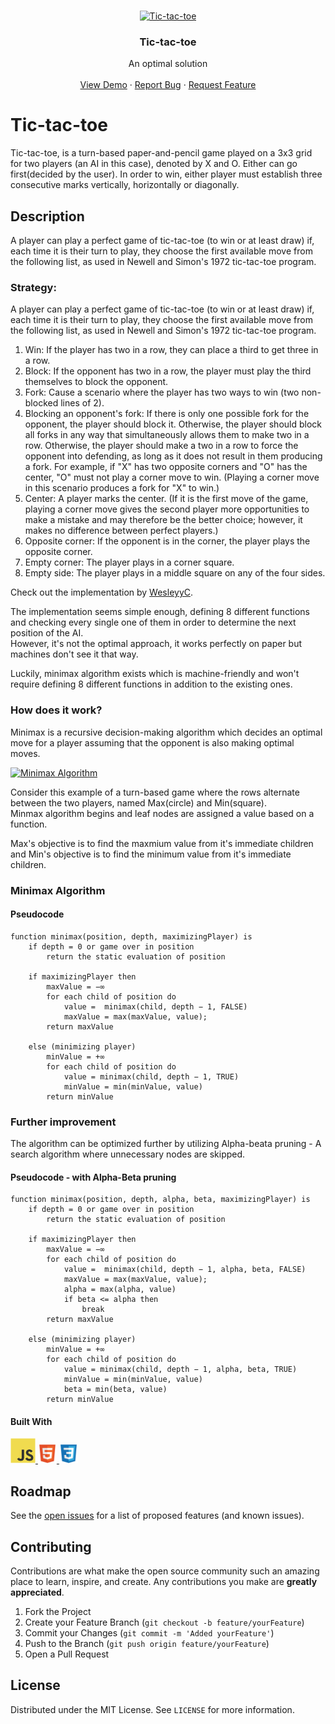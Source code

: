 <!-- PROJECT LOGO -->
<br />
<p align="center">
  <a href="https://en.wikipedia.org/wiki/Tic-tac-toe" target="_blank"> <img src="https://upload.wikimedia.org/wikipedia/commons/3/32/Tic_tac_toe.svg" alt="Tic-tac-toe" width="200" height="200"/> </a> 
  </a>


  <h3 align="center">Tic-tac-toe</h3>

  <p align="center">
    An optimal solution
    <br />
    <br />
    <a href="https://rustyxlol.github.io/ttt.js">View Demo</a>
    ·
    <a href="https://github.com/rustyxlol/ttt.js/issues">Report Bug</a>
    ·
    <a href="https://github.com/rustyxlol/ttt.js/issues">Request Feature</a>
  </p>
</p>



# Tic-tac-toe

Tic-tac-toe, is a turn-based paper-and-pencil game played on a 3x3 grid for two players (an AI in this case), denoted by X and O. Either can go first(decided by the user). In order to win, either player must establish three consecutive marks vertically, horizontally or diagonally.

## Description 

A player can play a perfect game of tic-tac-toe (to win or at least draw) if, each time it is their turn to play, they choose the first available move from the following list, as used in Newell and Simon's 1972 tic-tac-toe program.

### Strategy: 

A player can play a perfect game of tic-tac-toe (to win or at least draw) if, each time it is their turn to play, they choose the first available move from the following list, as used in Newell and Simon's 1972 tic-tac-toe program.

1. Win: If the player has two in a row, they can place a third to get three in a row.
2. Block: If the opponent has two in a row, the player must play the third themselves to block the opponent.
3. Fork: Cause a scenario where the player has two ways to win (two non-blocked lines of 2).
4. Blocking an opponent's fork: If there is only one possible fork for the opponent, the player should block it. Otherwise, the player should block all forks in any way that simultaneously allows them to make two in a row. Otherwise, the player should make a two in a row to force the opponent into defending, as long as it does not result in them producing a fork. For example, if "X" has two opposite corners and "O" has the center, "O" must not play a corner move to win. (Playing a corner move in this scenario produces a fork for "X" to win.)
5. Center: A player marks the center. (If it is the first move of the game, playing a corner move gives the second player more opportunities to make a mistake and may therefore be the better choice; however, it makes no difference between perfect players.)
6. Opposite corner: If the opponent is in the corner, the player plays the opposite corner.
7. Empty corner: The player plays in a corner square.
8. Empty side: The player plays in a middle square on any of the four sides.   

Check out the implementation by [WesleyyC](https://github.com/WesleyyC/Tic-Tac-Toe).   

The implementation seems simple enough, defining 8 different functions and checking every single one of them in order to determine the next position of the AI.   
However, it's not the optimal approach, it works perfectly on paper but machines don't see it that way.

Luckily, minimax algorithm exists which is machine-friendly and won't require defining 8 different functions in addition to the existing ones.

### How does it work?

Minimax is a recursive decision-making algorithm which decides an optimal move for a player assuming that the opponent is also making optimal moves.

<a href="https://en.wikipedia.org/wiki/File:Minimax.svg" target="_blank"> <img src="https://upload.wikimedia.org/wikipedia/commons/6/6f/Minimax.svg" alt="Minimax Algorithm"/> </a>

Consider this example of a turn-based game where the rows alternate between the two players, named Max(circle) and Min(square).   
Minmax algorithm begins and leaf nodes are assigned a value based on a function.  

Max's objective is to find the maxmium value from it's immediate children and Min's objective is to find the minimum value from it's immediate children.

### Minimax Algorithm
#### Pseudocode
```
function minimax(position, depth, maximizingPlayer) is
    if depth = 0 or game over in position
        return the static evaluation of position

    if maximizingPlayer then
        maxValue = −∞
        for each child of position do
            value =  minimax(child, depth − 1, FALSE)
            maxValue = max(maxValue, value);
        return maxValue

    else (minimizing player)
        minValue = +∞
        for each child of position do
            value = minimax(child, depth − 1, TRUE)
            minValue = min(minValue, value)
        return minValue
```

### Further improvement
The algorithm can be optimized further by utilizing Alpha-beata pruning - A search algorithm where unnecessary nodes are skipped.
#### Pseudocode - with Alpha-Beta pruning
```
function minimax(position, depth, alpha, beta, maximizingPlayer) is
    if depth = 0 or game over in position
        return the static evaluation of position

    if maximizingPlayer then
        maxValue = −∞
        for each child of position do
            value =  minimax(child, depth − 1, alpha, beta, FALSE)
            maxValue = max(maxValue, value);
            alpha = max(alpha, value)
            if beta <= alpha then
                break
        return maxValue

    else (minimizing player)
        minValue = +∞
        for each child of position do
            value = minimax(child, depth − 1, alpha, beta, TRUE)
            minValue = min(minValue, value)
            beta = min(beta, value)
        return minValue
```
#### Built With

<a href="https://developer.mozilla.org/en-US/docs/Web/JavaScript" target="_blank"> <img src="https://raw.githubusercontent.com/devicons/devicon/master/icons/javascript/javascript-original.svg" alt="javascript" width="40" height="40"/> </a>
<a href="https://www.w3.org/html/" target="_blank"> <img src="https://raw.githubusercontent.com/devicons/devicon/master/icons/html5/html5-original.svg" alt="html5" width="30" height="30"/> </a> 
<a href="https://www.w3schools.com/css/" target="_blank"> <img src="https://raw.githubusercontent.com/devicons/devicon/master/icons/css3/css3-original.svg" alt="css3" width="30" height="30"/> </a> 

## Roadmap

See the [open issues](https://github.com/rustyxlol/repo/issues) for a list of proposed features (and known issues).

## Contributing

Contributions are what make the open source community such an amazing place to learn, inspire, and create. Any contributions you make are **greatly appreciated**.

1. Fork the Project
2. Create your Feature Branch (`git checkout -b feature/yourFeature`)
3. Commit your Changes (`git commit -m 'Added yourFeature'`)
4. Push to the Branch (`git push origin feature/yourFeature`)
5. Open a Pull Request


## License

Distributed under the MIT License. See `LICENSE` for more information.
